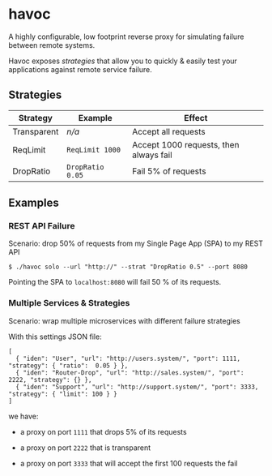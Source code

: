 # havoc

A highly configurable, low footprint reverse proxy for simulating failure between remote systems.

Havoc exposes _strategies_ that allow you to quickly &amp; easily test your applications against
remote service failure.

## Strategies

| Strategy | Example | Effect|
|---|---|---|
| Transparent | _n/a_ | Accept all requests |
| ReqLimit    | `ReqLimit 1000`  | Accept 1000 requests, then always fail |
| DropRatio   | `DropRatio 0.05 `| Fail 5% of requests |

## Examples

### REST API Failure

Scenario: drop 50% of requests from my Single Page App (SPA) to my REST API

    $ ./havoc solo --url "http://" --strat "DropRatio 0.5" --port 8080

Pointing the SPA to `localhost:8080` will fail 50 % of its requests.

### Multiple Services &amp; Strategies

Scenario: wrap multiple microservices with different failure strategies

With this settings JSON file:

    [
      { "iden": "User", "url": "http://users.system/", "port": 1111, "strategy": { "ratio":  0.05 } },
      { "iden": "Router-Drop", "url": "http://sales.system/", "port": 2222, "strategy": {} },
      { "iden": "Support", "url": "http://support.system/", "port": 3333, "strategy": { "limit": 100 } }
    ]
 we have:
 
  * a proxy on port `1111` that drops 5% of its requests
  
  * a proxy on port `2222` that is transparent
  
  * a proxy on port `3333` that will accept the first 100 requests the fail
